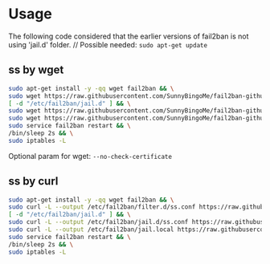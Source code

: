 # Usage
The following code considered that the earlier versions of fail2ban is not using 'jail.d' folder.
// Possible needed: `sudo apt-get update`
## ss by wget
```sh
sudo apt-get install -y -qq wget fail2ban && \
sudo wget https://raw.githubusercontent.com/SunnyBingoMe/fail2ban-github/master/filter.d_ss.conf -O /etc/fail2ban/filter.d/ss.conf && \
[ -d "/etc/fail2ban/jail.d" ] && \
sudo wget https://raw.githubusercontent.com/SunnyBingoMe/fail2ban-github/master/jail.d_ss.conf -O /etc/fail2ban/jail.d/ss.conf || \
sudo wget https://raw.githubusercontent.com/SunnyBingoMe/fail2ban-github/master/jail.d_ss.conf -O /etc/fail2ban/jail.local && \
sudo service fail2ban restart && \
/bin/sleep 2s && \
sudo iptables -L
```
Optional param for wget: `--no-check-certificate`

## ss by curl
```sh
sudo apt-get install -y -qq wget fail2ban && \
sudo curl -L --output /etc/fail2ban/filter.d/ss.conf https://raw.githubusercontent.com/SunnyBingoMe/fail2ban-github/master/filter.d_ss.conf && \
[ -d "/etc/fail2ban/jail.d" ] && \
sudo curl -L --output /etc/fail2ban/jail.d/ss.conf https://raw.githubusercontent.com/SunnyBingoMe/fail2ban-github/master/jail.d_ss.conf || \
sudo curl -L --output /etc/fail2ban/jail.local https://raw.githubusercontent.com/SunnyBingoMe/fail2ban-github/master/jail.d_ss.conf && \
sudo service fail2ban restart && \
/bin/sleep 2s && \
sudo iptables -L
```
